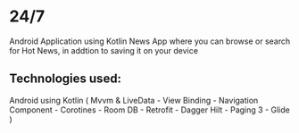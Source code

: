 # 24/7
Android Application using Kotlin News App where you can browse or search for Hot News, in addtion to saving it on your device
## Technologies used:
Android using Kotlin
( Mvvm & LiveData - View Binding - Navigation Component - Corotines - Room DB - Retrofit - Dagger Hilt - Paging 3 - Glide )
